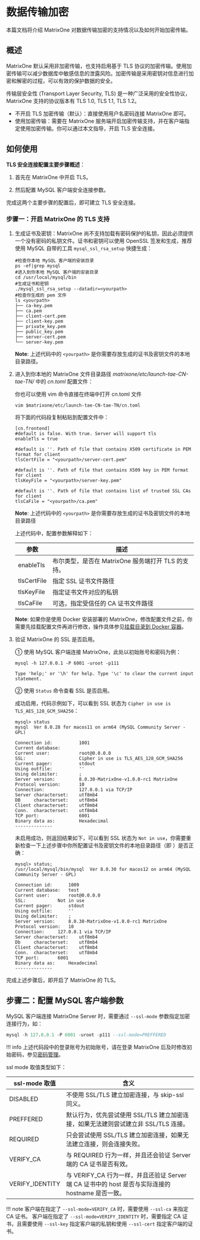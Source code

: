 # 数据传输加密

本篇文档将介绍 MatrixOne 对数据传输加密的支持情况以及如何开始加密传输。

## 概述

MatrixOne 默认采用非加密传输，也支持启用基于 TLS 协议的加密传输。使用加密传输可以减少数据库中敏感信息的泄露风险。加密传输是采用密钥对信息进行加密和解密的过程，可以有效的保护数据的安全。

传输层安全性 (Transport Layer Security, TLS) 是一种广泛采用的安全性协议，MatrixOne 支持的协议版本有 TLS 1.0, TLS 1.1, TLS 1.2。

- 不开启 TLS 加密传输（默认）：直接使用用户名密码连接 MatrixOne 即可。
- 使用加密传输：需要在 MatrixOne 服务端开启加密传输支持，并在客户端指定使用加密传输。你可以通过本文指导，开启 TLS 安全连接。

## 如何使用

**TLS 安全连接配置主要步骤概述**：

1. 首先在 MatrixOne 中开启 TLS。

2. 然后配置 MySQL 客户端安全连接参数。

完成这两个主要步骤的配置后，即可建立 TLS 安全连接。

### 步骤一：开启 MatrixOne 的 TLS 支持

1. 生成证书及密钥：MatrixOne 尚不支持加载有密码保护的私钥，因此必须提供一个没有密码的私钥文件。证书和密钥可以使用 OpenSSL 签发和生成，推荐使用 MySQL 自带的工具 `mysql_ssl_rsa_setup` 快捷生成：

    ```
    #检查你本地 MySQL 客户端的安装目录
    ps -ef|grep mysql
    #进入到你本地 MySQL 客户端的安装目录
    cd /usr/local/mysql/bin
    #生成证书和密钥
    ./mysql_ssl_rsa_setup --datadir=<yourpath>
    #检查你生成的 pem 文件
    ls <yourpath>
    ├── ca-key.pem
    ├── ca.pem
    ├── client-cert.pem
    ├── client-key.pem
    ├── private_key.pem
    ├── public_key.pem
    ├── server-cert.pem
    └── server-key.pem
    ```

    __Note__: 上述代码中的 `<yourpath>` 是你需要存放生成的证书及密钥文件的本地目录路径。

2. 进入到你本地的 MatrixOne 文件目录路径 *matrixone/etc/launch-tae-CN-tae-TN/* 中的 *cn.toml* 配置文件：

    你也可以使用 vim 命令直接在终端中打开 cn.toml 文件

    ```
    vim $matrixone/etc/launch-tae-CN-tae-TN/cn.toml
    ```

    将下面的代码段复制粘贴到配置文件中：

    ```
    [cn.frontend]
    #default is false. With true. Server will support tls
    enableTls = true

    #default is ''. Path of file that contains X509 certificate in PEM format for client
    tlsCertFile = "<yourpath>/server-cert.pem"

    #default is ''. Path of file that contains X509 key in PEM format for client
    tlsKeyFile = "<yourpath>/server-key.pem"

    #default is ''. Path of file that contains list of trusted SSL CAs for client
    tlsCaFile = "<yourpath>/ca.pem"
    ```

    __Note__: 上述代码中的 `<yourpath>` 是你需要存放生成的证书及密钥文件的本地目录路径

    上述代码中，配置参数解释如下：

    |参数 | 描述|
    |---|---|
    |enableTls|布尔类型，是否在 MatrixOne 服务端打开 TLS 的支持。|
    |tlsCertFile|指定 SSL 证书文件路径|
    |tlsKeyFile|指定证书文件对应的私钥|
    |tlsCaFile|可选，指定受信任的 CA 证书文件路径|

    __Note__: 如果你是使用 Docker 安装部署的 MatrixOne，修改配置文件之前，你需要先挂载配置文件再进行修改，操作具体参见[挂载目录到 Docker 容器](../Maintain/mount-data-by-docker.md)。

3. 验证 MatrixOne 的 SSL 是否启用。

    ① 使用 MySQL 客户端连接 MatrixOne，此处以初始账号和密码为例：

    ```
    mysql -h 127.0.0.1 -P 6001 -uroot -p111

    Type 'help;' or '\h' for help. Type '\c' to clear the current input statement.
    ```

    ② 使用 `Status` 命令查看 SSL 是否启用。

    成功启用，代码示例如下，可以看到 SSL 状态为 `Cipher in use is TLS_AES_128_GCM_SHA256`：

    ```
    mysql> status
    mysql  Ver 8.0.28 for macos11 on arm64 (MySQL Community Server - GPL)

    Connection id:          1001
    Current database:
    Current user:           root@0.0.0.0
    SSL:                    Cipher in use is TLS_AES_128_GCM_SHA256
    Current pager:          stdout
    Using outfile:          ''
    Using delimiter:        ;
    Server version:         8.0.30-MatrixOne-v1.0.0-rc1 MatrixOne
    Protocol version:       10
    Connection:             127.0.0.1 via TCP/IP
    Server characterset:    utf8mb4
    DB     characterset:    utf8mb4
    Client characterset:    utf8mb4
    Conn.  characterset:    utf8mb4
    TCP port:               6001
    Binary data as:         Hexadecimal
    --------------
    ```

    未启用成功，则返回结果如下，可以看到 SSL 状态为 `Not in use`，你需要重新检查一下上述步骤中你所配置证书及密钥文件的本地目录路径（即 <yourpath>）是否正确：

    ```
    mysql> status;
    /usr/local/mysql/bin/mysql  Ver 8.0.30 for macos12 on arm64 (MySQL Community Server - GPL)

    Connection id:		1009
    Current database:	test
    Current user:		root@0.0.0.0
    SSL:			Not in use
    Current pager:		stdout
    Using outfile:		''
    Using delimiter:	;
    Server version:		8.0.30-MatrixOne-v1.0.0-rc1 MatrixOne
    Protocol version:	10
    Connection:		127.0.0.1 via TCP/IP
    Server characterset:	utf8mb4
    Db     characterset:	utf8mb4
    Client characterset:	utf8mb4
    Conn.  characterset:	utf8mb4
    TCP port:		6001
    Binary data as:		Hexadecimal
    --------------
    ```

完成上述步骤后，即开启了 MatrixOne 的 TLS。

## 步骤二：配置 MySQL 客户端参数

MySQL 客户端连接 MatrixOne Server 时，需要通过 `--ssl-mode` 参数指定加密连接行为，如：

```sql
mysql -h 127.0.0.1 -P 6001 -uroot -p111 --ssl-mode=PREFFERED
```

!!! info
    上述代码段中的登录账号为初始账号，请在登录 MatrixOne 后及时修改初始密码，参见[密码管理](password-mgmt.md)。

ssl mode 取值类型如下：

|ssl-mode 取值 | 含义|
|---|---|
|DISABLED|不使用 SSL/TLS 建立加密连接，与 skip-ssl 同义。|
|PREFFERED|默认行为，优先尝试使用 SSL/TLS 建立加密连接，如果无法建则尝试建立非 SSL/TLS 连接。|
|REQUIRED|只会尝试使用 SSL/TLS 建立加密连接，如果无法建立连接，则会连接失败。|
|VERIFY_CA|与 REQUIRED 行为一样，并且还会验证 Server 端的 CA 证书是否有效。|
|VERIFY_IDENTITY|与 VERIFY_CA 行为一样，并且还验证 Server 端 CA 证书中的 host 是否与实际连接的 hostname 是否一致。|

!!! note
    客户端在指定了 `--ssl-mode=VERIFY_CA` 时，需要使用 `--ssl-ca` 来指定 CA 证书。
    客户端在指定了 `--ssl-mode=VERIFY_IDENTITY` 时，需要指定 CA 证书，且需要使用 `--ssl-key` 指定客户端的私钥和使用 `--ssl-cert` 指定客户端的证书。

